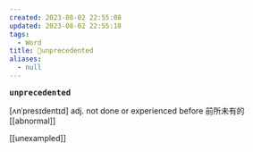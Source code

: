 ```yaml
---
created: 2023-08-02 22:55:08
updated: 2023-08-02 22:55:18
tags:
  - Word
title: 📖unprecedented
aliases:
  - null
---
```


<pre><strong>unprecedented</strong></pre>
[ʌnˈpresɪdentɪd]
adj. not done or experienced before 前所未有的
[[abnormal]]

[[unexampled]]